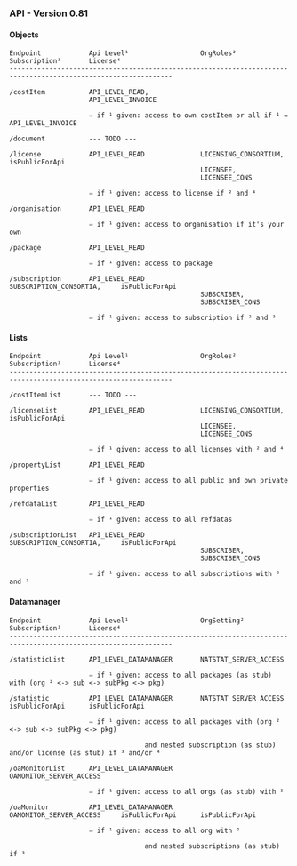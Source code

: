 
### API - Version 0.81


#### Objects
    
    Endpoint            Api Level¹                  OrgRoles²                   Subscription³       License⁴     
    ---------------------------------------------------------------------------------------------------------------
    
    /costItem           API_LEVEL_READ,
                        API_LEVEL_INVOICE
                        
                        ⇒ if ¹ given: access to own costItem or all if ¹ = API_LEVEL_INVOICE
    
    /document           --- TODO ---
    
    /license            API_LEVEL_READ              LICENSING_CONSORTIUM,                           isPublicForApi
                                                    LICENSEE,
                                                    LICENSEE_CONS
    
                        ⇒ if ¹ given: access to license if ² and ⁴ 
            
    /organisation       API_LEVEL_READ
    
                        ⇒ if ¹ given: access to organisation if it's your own
         
    /package            API_LEVEL_READ
    
                        ⇒ if ¹ given: access to package 
    
    /subscription       API_LEVEL_READ              SUBSCRIPTION_CONSORTIA,     isPublicForApi
                                                    SUBSCRIBER,
                                                    SUBSCRIBER_CONS
    
                        ⇒ if ¹ given: access to subscription if ² and ³


#### Lists
    
    Endpoint            Api Level¹                  OrgRoles²                   Subscription³       License⁴     
    ---------------------------------------------------------------------------------------------------------------
        
    /costItemList       --- TODO ---
    
    /licenseList        API_LEVEL_READ              LICENSING_CONSORTIUM,                           isPublicForApi
                                                    LICENSEE,
                                                    LICENSEE_CONS
                                                    
                        ⇒ if ¹ given: access to all licenses with ² and ⁴
    
    /propertyList       API_LEVEL_READ
    
                        ⇒ if ¹ given: access to all public and own private properties
    
    /refdataList        API_LEVEL_READ
    
                        ⇒ if ¹ given: access to all refdatas
    
    /subscriptionList   API_LEVEL_READ              SUBSCRIPTION_CONSORTIA,     isPublicForApi
                                                    SUBSCRIBER,
                                                    SUBSCRIBER_CONS
                                                        
                        ⇒ if ¹ given: access to all subscriptions with ² and ³ 


#### Datamanager
    
    Endpoint            Api Level¹                  OrgSetting²                 Subscription³       License⁴     
    ---------------------------------------------------------------------------------------------------------------
    
    /statisticList      API_LEVEL_DATAMANAGER       NATSTAT_SERVER_ACCESS
    
                        ⇒ if ¹ given: access to all packages (as stub) with (org ² <-> sub <-> subPkg <-> pkg)
    
    /statistic          API_LEVEL_DATAMANAGER       NATSTAT_SERVER_ACCESS       isPublicForApi      isPublicForApi      
    
                        ⇒ if ¹ given: access to all packages with (org ² <-> sub <-> subPkg <-> pkg)
      
                                      and nested subscription (as stub) and/or license (as stub) if ³ and/or ⁴
    
    /oaMonitorList      API_LEVEL_DATAMANAGER       OAMONITOR_SERVER_ACCESS
    
                        ⇒ if ¹ given: access to all orgs (as stub) with ²
    
    /oaMonitor          API_LEVEL_DATAMANAGER       OAMONITOR_SERVER_ACCESS     isPublicForApi      isPublicForApi
    
                        ⇒ if ¹ given: access to all org with ²
          
                                      and nested subscriptions (as stub) if ³
 